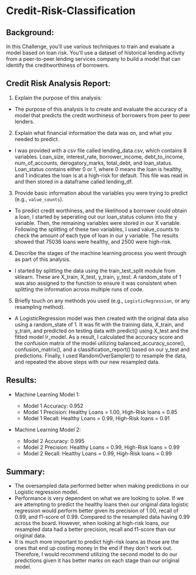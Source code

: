 # Credit-Risk-Classification

## Background: 

In this Challenge, you’ll use various techniques to train and evaluate a model based on loan risk. You’ll use a dataset of historical lending activity from a peer-to-peer lending services company to build a model that can identify the creditworthiness of borrowers. 

## Credit Risk Analysis Report: 

1. Explain the purpose of this analysis: 

* The purpose of this analysis is to create and evaluate the accuracy of a model that predicts the credit worthiness of borrowers from peer to peer lenders. 

2. Explain what financial information the data was on, and what you needed to predict. 

* I was provided with a csv file called lending_data.csv, which contains 8 variables. Loan_size, interest_rate, borrower_income, debt_to_income, num_of_accounts, derogatory_marks, total_debt, and loan_status. Loan_status contains either 0 or 1, where 0 means the loan is healthy, and 1 indicates the loan is at a high-risk for default. This file was read in and then stored in a dataframe called lending_df. 

3. Provide basic information about the variables you were trying to predict (e.g., `value_counts`).

* To predict credit worthiness, and the likelihood a borrower could obtain a loan, I started by seperating out our loan_status column into the y variable. Then, the remaining variables were stored in our X variable. Following the splitting of these two variables, I used value_counts to check the amount of each type of loan in our y variable. The results showed that 75036 loans were healthy, and 2500 were high-risk. 

4. Describe the stages of the machine learning process you went through as part of this analysis.

* I started by splitting the data using the train_test_split module from sklearn. These are X_train, X_test, y_train, y_test. A random_state of 1 was also assigned to the function to ensure it was consistent when splitting the information across multiple runs of code. 

5. Briefly touch on any methods you used (e.g., `LogisticRegression`, or any resampling method).

* A LogisticRegression model was then created with the original data also using a random_state of 1. It was fit with the training data, X_train, and y_train, and predicted on testing data with predict() using X_test and the fitted model lr_model. As a result, I calculated the accuracy score and the confusion matrix of the model utilizing balanced_accuracy_score(), confusion_matrix(), and a classification_report() based on our y_test and predictions. Finally, I used RandomOverSampler() to resample the data, and repeated the above steps with our new resampled data. 


## Results: 

* Machine Learning Model 1: 
  * Model 1 Accuracy: 0.952
  * Model 1 Precision: Healthy Loans = 1.00, High-Risk loans = 0.85
  * Model 1 Recall: Healthy Loans = 0.99, High-Risk loans = 0.91

* Machine Learning Model 2: 
  * Model 2 Accuracy: 0.995
  * Model 2 Precision: Healthy Loans = 0.99, High-Risk loans = 0.99
  * Model 2 Recall: Healthy Loans = 0.99, High-Risk loans = 0.99

## Summary: 
* The oversampled data performed better when making predictions in our Logistic regression model. 
* Performance is very dependent on what we are looking to solve. If we are attempting to predict the healthy loans then our original data logistic regression would perform better given its precision of 1.00, recall of 0.99, and f1-score of 0.99. Compared to the resampled data having 0.99 across the board. However, when looking at high-risk loans, our resampled data had a better precision, recall and f1-score than our original data. 
* It is much more important to predict high-risk loans as those are the ones that end up costing money in the end if they don't work out. Therefore, I would recommend utilizing the second model to do our predictions given it has better marks on each stage than our original model. 
